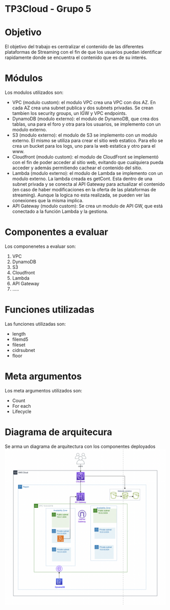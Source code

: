 # TP3Cloud - Grupo 5

# Objetivo
El objetivo del trabajo es centralizar el contenido de las diferentes plataformas de Streaming con el fin de que los usuarios puedan identificar rapidamente donde se encuentra el contenido que es de su interés.

# Módulos

Los modulos utilizados son:
- VPC (modulo custom): el modulo VPC crea una VPC con dos AZ. En cada AZ crea una subnet publica y dos subnets privadas. Se crean tambien los security groups, un IGW y VPC endpoints.
- DynamoDB (modulo externo): el modulo de DynamoDB, que crea dos tablas, una para el foro y otra para los usuarios, se implemento con un modulo externo.
- S3 (modulo externo): el modulo de S3 se implemento con un modulo externo. El mismo se utiliza para crear el sitio web estatico. Para ello se crea un bucket para los logs, uno para la web estatica y otro para el www.
- Cloudfront (modulo custom): el modulo de CloudFront se implementó con el fin de poder acceder al sitio web, evitando que cualquiera pueda acceder y además permitiendo cachear el contenido del sitio.
- Lambda (modulo externo): el modulo de Lambda se implemento con un modulo externo. La lambda creada es getCont. Esta dentro de una subnet privada y se conecta al API Gateway para actualizar el contenido (en caso de haber modificaciones en la oferta de las plataformas de streaming). Aunque la logica no esta realizada, se pueden ver las conexiones que la misma implica.  
- API Gateway (modulo custom): Se crea un modulo de API GW, que está conectado a la función Lambda y la gestiona.

# Componentes a evaluar
Los componenetes a evaluar son:
1. VPC
2. DynamoDB
3. S3
4. Cloudfront
5. Lambda
6. API Gateway
7. .....

# Funciones utilizadas
Las funciones utilizadas son:
- length
- filemd5
- fileset
- cidrsubnet
- floor

# Meta argumentos
Los meta argumentos utilizados son:
- Count
- For each
- Lifecycle

# Diagrama de arquitecura
Se arma un diagrama de arquitectura con los componentes deployados
![image](Diagrama.png) 



